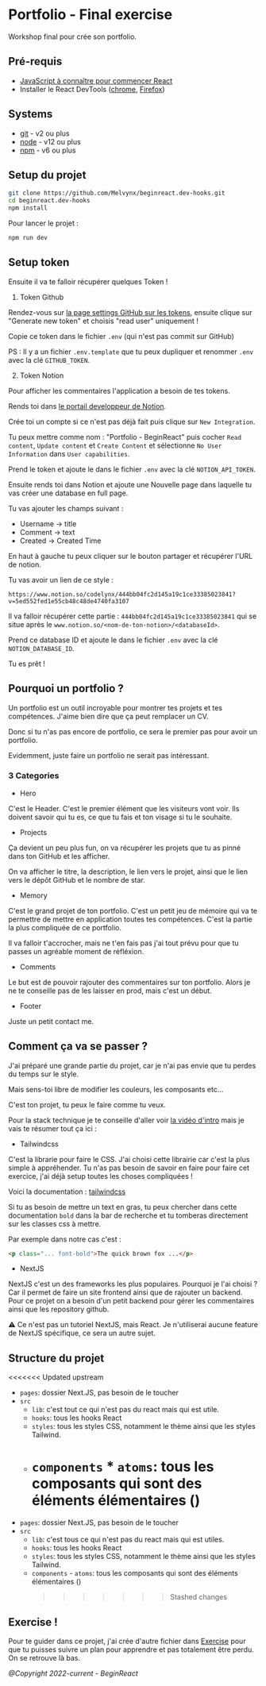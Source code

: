 # Portfolio - Final exercise

Workshop final pour crée son portfolio.

## Pré-requis

- [JavaScript à connaître pour commencer React](https://codelynx.dev/posts/javascript-known-to-start-react)
- Installer le React DevTools ([chrome](https://chrome.google.com/webstore/detail/react-developer-tools/fmkadmapgofadopljbjfkapdkoienihi?hl=en), [Firefox](https://addons.mozilla.org/en-US/firefox/addon/react-devtools/))

## Systems

- [git](https://git-scm.com/downloads) - v2 ou plus
- [node](https://nodejs.org/en/) - v12 ou plus
- [npm](https://nodejs.org/en/) - v6 ou plus

## Setup du projet

```bash
git clone https://github.com/Melvynx/beginreact.dev-hooks.git
cd beginreact.dev-hooks
npm install
```

Pour lancer le projet :

```bash
npm run dev
```

## Setup token

Ensuite il va te falloir récupérer quelques Token !

1. Token Github

Rendez-vous sur [la page settings GitHub sur les tokens](https://github.com/settings/tokens),
ensuite clique sur "Generate new token" et choisis "read user" uniquement !

Copie ce token dans le fichier `.env` (qui n'est pas commit sur GitHub)

PS : Il y a un fichier `.env.template` que tu peux dupliquer et renommer `.env` avec
la clé `GITHUB_TOKEN`.

2. Token Notion

Pour afficher les commentaires l'application a besoin de tes tokens.

Rends toi dans [le portail developpeur de Notion](https://www.notion.so/my-integrations).

Crée toi un compte si ce n'est pas déjà fait puis clique sur `New Integration`.

Tu peux mettre comme nom : "Portfolio - BeginReact" puis cocher `Read content`,
`Update content` et `Create Content` et sélectionne `No User Information` dans
`User capabilities`.

Prend le token et ajoute le dans le fichier `.env` avec la clé `NOTION_API_TOKEN`.

Ensuite rends toi dans Notion et ajoute une Nouvelle page dans laquelle tu vas
créer une database en full page.

Tu vas ajouter les champs suivant :

- Username -> title
- Comment -> text
- Created -> Created Time

En haut à gauche tu peux cliquer sur le bouton partager et récupérer l'URL de notion.

Tu vas avoir un lien de ce style :

`https://www.notion.so/codelynx/444bb04fc2d145a19c1ce33385023841?v=5ed552fed1e55cb48c48de4740fa3107`

Il va falloir récupérer cette partie : `444bb04fc2d145a19c1ce33385023841` qui se situe après le `www.notion.so/<nom-de-ton-notion>/<databaseId>`.

Prend ce database ID et ajoute le dans le fichier `.env` avec la clé `NOTION_DATABASE_ID`.

Tu es prêt !

## Pourquoi un portfolio ?

Un portfolio est un outil incroyable pour montrer tes projets
et tes compétences. J'aime bien dire que ça peut remplacer un CV.

Donc si tu n'as pas encore de portfolio, ce sera le premier pas
pour avoir un portfolio.

Evidemment, juste faire un portfolio ne serait pas intéressant.

### 3 Categories

- Hero

C'est le Header. C'est le premier élément que les visiteurs vont voir.
Ils doivent savoir qui tu es, ce que tu fais et ton visage si tu le
souhaite.

- Projects

Ça devient un peu plus fun, on va récupérer les projets que tu as pinné
dans ton GitHub et les afficher.

On va afficher le titre, la description, le lien vers le projet, ainsi
que le lien vers le dépôt GitHub et le nombre de star.

- Memory

C'est le grand projet de ton portfolio. C'est un petit jeu de mémoire
qui va te permettre de mettre en application toutes tes compétences.
C'est la partie la plus compliquée de ce portfolio.

Il va falloir t'accrocher, mais ne t'en fais pas j'ai tout prévu pour
que tu passes un agréable moment de réfléxion.

- Comments

Le but est de pouvoir rajouter des commentaires sur ton portfolio. Alors
je ne te conseille pas de les laisser en prod, mais c'est un début.

- Footer

Juste un petit contact me.

## Comment ça va se passer ?

J'ai préparé une grande partie du projet, car je n'ai pas envie que tu
perdes du temps sur le style.

Mais sens-toi libre de modifier les couleurs, les composants etc...

C'est ton projet, tu peux le faire comme tu veux.

Pour la stack technique je te conseille d'aller voir [la vidéo d'intro]()
mais je vais te résumer tout ça ici :

- Tailwindcss

C'est la librarie pour faire le CSS.
J'ai choisi cette librairie car c'est la plus simple à appréhender.
Tu n'as pas besoin de savoir en faire pour faire cet exercice,
j'ai déjà setup toutes les choses compliquées !

Voici la documentation : [tailwindcss](https://tailwindcss.com/docs/installation)

Si tu as besoin de mettre un text en gras, tu peux chercher dans cette
documentation `bold` dans la bar de recherche et tu tomberas directement
sur les classes css à mettre.

Par exemple dans notre cas c'est :

```html
<p class="... font-bold">The quick brown fox ...</p>
```

- NextJS

NextJS c'est un des frameworks les plus populaires. Pourquoi je l'ai
choisi ? Car il permet de faire un site frontend ainsi que de rajouter
un backend. Pour ce projet on a besoin d'un petit backend pour gérer
les commentaires ainsi que les repository github.

⚠️ Ce n'est pas un tutoriel NextJS, mais React. Je n'utiliserai aucune
feature de NextJS spécifique, ce sera un autre sujet.

## Structure du projet

<<<<<<< Updated upstream

- `pages`: dossier Next.JS, pas besoin de le toucher
- `src`
  - `lib`: c'est tout ce qui n'est pas du react mais qui est utile.
  - `hooks`: tous les hooks React
  - `styles`: tous les styles CSS, notamment le thème ainsi que les styles Tailwind.
  - # `components` \* `atoms`: tous les composants qui sont des éléments élémentaires ()

* `pages`: dossier Next.JS, pas besoin de le toucher
* `src`
  - `lib`: c'est tous ce qui n'est pas du react mais qui est utiles.
  - `hooks`: tous les hooks React
  - `styles`: tous les styles CSS, notamment le thème ainsi que les styles Tailwind.
  - `components` - `atoms`: tous les composants qui sont des éléments élémentaires ()
    > > > > > > > Stashed changes

## Exercise !

Pour te guider dans ce projet, j'ai crée d'autre fichier dans [Exercise](./EXERCISES/)
pour que tu puisses suivre un plan pour apprendre et pas totalement être
perdu. On se retrouve là bas.

_@Copyright 2022-current - BeginReact_
